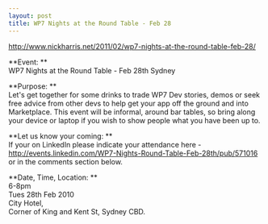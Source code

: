```yaml
---
layout: post
title: WP7 Nights at the Round Table - Feb 28
---
```


<http://www.nickharris.net/2011/02/wp7-nights-at-the-round-table-feb-28/>

**Event: **  
WP7 Nights at the Round Table - Feb 28th Sydney

**Purpose: **  
Let's get together for some drinks to trade WP7 Dev stories, demos or seek free advice from other devs to help get your app off the ground and into Marketplace. This event will be informal, around bar tables, so bring along your device or laptop if you wish to show people what you have been up to.

**Let us know your coming: **  
If your on LinkedIn please indicate your attendance here - <http://events.linkedin.com/WP7-Nights-Round-Table-Feb-28th/pub/571016> or in the comments section below.

**Date, Time, Location: **  
6-8pm   
Tues 28th Feb 2010   
City Hotel,   
Corner of King and Kent St, Sydney CBD.